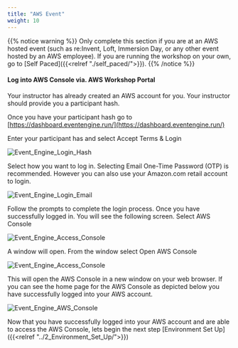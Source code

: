 ```yaml
---
title: "AWS Event"
weight: 10
---
```


{{% notice warning %}}
Only complete this section if you are at an AWS hosted event (such as re:Invent, Loft, Immersion Day, or any other event hosted by an AWS employee). If you are running the workshop on your own, go to [Self Paced]({{<relref "./self_paced/">}}).
{{% /notice %}}

#### Log into AWS Console via. AWS Workshop Portal

Your instructor has already created an AWS account for you. Your instructor should provide you a participant hash. 

Once you have your participant hash go to [https://dashboard.eventengine.run/](https://dashboard.eventengine.run/)

Enter your participant has and select Accept Terms & Login

![Event_Engine_Login_Hash](/images/open-search-log-analytics/event_engine_1.png)

Select how you want to log in. Selecting Email One-Time Password (OTP) is recommended. However you can also use your Amazon.com retail account to login.

![Event_Engine_Login_Email](/images/open-search-log-analytics/event_engine_2.png)

Follow the prompts to complete the login process. Once you have successfully logged in. You will see the following screen. Select AWS Console

![Event_Engine_Access_Console](/images/open-search-log-analytics/event_engine_3.png)

A window will open. From the window select Open AWS Console

![Event_Engine_Access_Console](/images/open-search-log-analytics/event_engine_4.png)

This will open the AWS Console in a new window on your web browser. If you can see the home page for the AWS Console as depicted below you have successfully logged into your AWS account.

![Event_Engine_AWS_Console](/images/open-search-log-analytics/event_engine_5.png)

Now that you have successfully logged into your AWS account and are able to access the AWS Console, lets begin the next step [Environment Set Up]({{<relref "../2_Environment_Set_Up/">}})